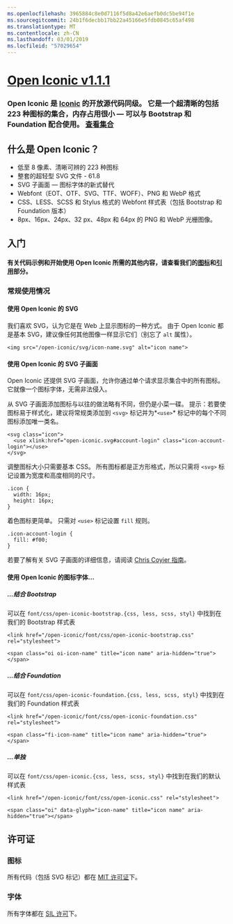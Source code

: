 ```yaml
---
ms.openlocfilehash: 3965884c8e0d7116f5d8a42e6aefb0dc5be94f1e
ms.sourcegitcommit: 24b1f6decbb17bb22a45166e5fdb0845c65af498
ms.translationtype: MT
ms.contentlocale: zh-CN
ms.lasthandoff: 03/01/2019
ms.locfileid: "57029654"
---
```

<a name="open-iconic-v111httpuseiconiccomopen"></a>[Open Iconic v1.1.1](http://useiconic.com/open)
===========

### <a name="open-iconic-is-the-open-source-sibling-of-iconichttpuseiconiccom-it-is-a-hyper-legible-collection-of-223-icons-with-a-tiny-footprintmdashready-to-use-with-bootstrap-and-foundation-view-the-collectionhttpuseiconiccomopenicons"></a>Open Iconic 是 [Iconic](http://useiconic.com) 的开放源代码同级。 它是一个超清晰的包括 223 种图标的集合，内存占用很小 &mdash; 可以与 Bootstrap 和 Foundation 配合使用。 [查看集合](http://useiconic.com/open#icons)



## <a name="whats-in-open-iconic"></a>什么是 Open Iconic？

* 低至 8 像素、清晰可辨的 223 种图标
* 整套的超轻型 SVG 文件 - 61.8 
* SVG 子画面 &mdash; 图标字体的新式替代
* Webfont（EOT、OTF、SVG、TTF、WOFF）、PNG 和 WebP 格式
* CSS、LESS、SCSS 和 Stylus 格式的 Webfont 样式表（包括 Bootstrap 和 Foundation 版本）
* 8px、16px、24px、32 px、48px 和 64px 的 PNG 和 WebP 光栅图像。


## <a name="getting-started"></a>入门

#### <a name="for-code-samples-and-everything-else-you-need-to-get-started-with-open-iconic-check-out-our-iconshttpuseiconiccomopenicons-and-referencehttpuseiconiccomopenreference-sections"></a>有关代码示例和开始使用 Open Iconic 所需的其他内容，请查看我们的[图标](http://useiconic.com/open#icons)和[引用](http://useiconic.com/open#reference)部分。

### <a name="general-usage"></a>常规使用情况

#### <a name="using-open-iconics-svgs"></a>使用 Open Iconic 的 SVG

我们喜欢 SVG，认为它是在 Web 上显示图标的一种方式。 由于 Open Iconic 都是基本 SVG，建议像任何其他图像一样显示它们（别忘了 `alt` 属性）。

```
<img src="/open-iconic/svg/icon-name.svg" alt="icon name">
```

#### <a name="using-open-iconics-svg-sprite"></a>使用 Open Iconic 的 SVG 子画面

Open Iconic 还提供 SVG 子画面，允许你通过单个请求显示集合中的所有图标。 它就像一个图标字体，无需非法侵入。

从 SVG 子画面添加图标与以往的做法略有不同，但仍是小菜一碟。 提示：若要使图标易于样式化，建议将常规类添加到 `<svg>` 标记并为*`<use>`*  标记中的每个不同图标添加唯一类名。  

```
<svg class="icon">
  <use xlink:href="open-iconic.svg#account-login" class="icon-account-login"></use>
</svg>
```

调整图标大小只需要基本 CSS。 所有图标都是正方形格式，所以只需将 `<svg>` 标记设置为宽度和高度相同的尺寸。

```
.icon {
  width: 16px;
  height: 16px;
}
```

着色图标更简单。 只需对 `<use>` 标记设置 `fill` 规则。

```
.icon-account-login {
  fill: #f00;
}
```

若要了解有关 SVG 子画面的详细信息，请阅读 [Chris Coyier 指南](http://css-tricks.com/svg-sprites-use-better-icon-fonts/)。

#### <a name="using-open-iconics-icon-font"></a>使用 Open Iconic 的图标字体...


##### <a name="with-bootstrap"></a>...结合 Bootstrap

可以在 `font/css/open-iconic-bootstrap.{css, less, scss, styl}` 中找到在我们的 Bootstrap 样式表


```
<link href="/open-iconic/font/css/open-iconic-bootstrap.css" rel="stylesheet">
```


```
<span class="oi oi-icon-name" title="icon name" aria-hidden="true"></span>
```

##### <a name="with-foundation"></a>...结合 Foundation

可以在 `font/css/open-iconic-foundation.{css, less, scss, styl}` 中找到在我们的 Foundation 样式表

```
<link href="/open-iconic/font/css/open-iconic-foundation.css" rel="stylesheet">
```


```
<span class="fi-icon-name" title="icon name" aria-hidden="true"></span>
```

##### <a name="on-its-own"></a>…单独

可以在 `font/css/open-iconic.{css, less, scss, styl}` 中找到在我们的默认样式表

```
<link href="/open-iconic/font/css/open-iconic.css" rel="stylesheet">
```

```
<span class="oi" data-glyph="icon-name" title="icon name" aria-hidden="true"></span>
```


## <a name="license"></a>许可证

### <a name="icons"></a>图标

所有代码（包括 SVG 标记）都在 [MIT 许可证](http://opensource.org/licenses/MIT)下。

### <a name="fonts"></a>字体

所有字体都在 [SIL 许可](http://scripts.sil.org/cms/scripts/page.php?item_id=OFL_web)下。
